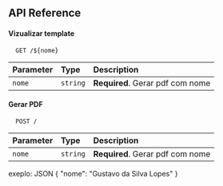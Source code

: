 
## API Reference



#### Vizualizar template

```http
  GET /${nome}
```

| Parameter | Type     | Description                       |
| :-------- | :------- | :-------------------------------- |
| `nome`      | `string` | **Required**. Gerar pdf com nome |


#### Gerar PDF

```http
  POST /
```

| Parameter | Type     | Description                       |
| :-------- | :------- | :-------------------------------- |
| `nome`      | `string` | **Required**. Gerar pdf com nome |


  exeplo: JSON {
	"nome": "Gustavo da Silva Lopes"
}
